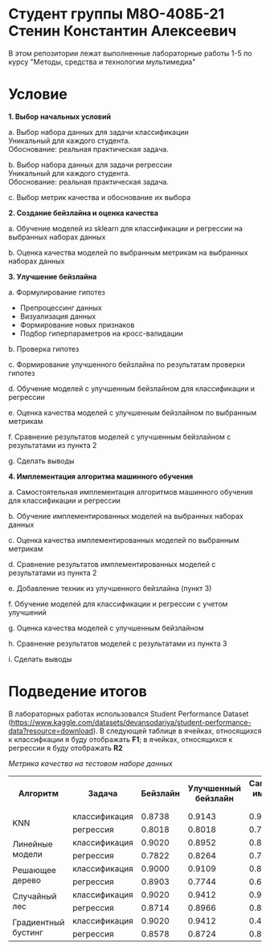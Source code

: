# Студент группы М8О-408Б-21 Стенин Константин Алексеевич

В этом репозитории лежат выполненные лабораторные работы 1-5 по курсу "Методы, средства и технологии мультимедиа"

# Условие

**1. Выбор начальных условий**

a. Выбор набора данных для задачи классификации  
   Уникальный для каждого студента.  
   Обоснование: реальная практическая задача.  

b. Выбор набора данных для задачи регрессии  
   Уникальный для каждого студента.  
   Обоснование: реальная практическая задача.  

c. Выбор метрик качества и обоснование их выбора  

**2. Создание бейзлайна и оценка качества**

a. Обучение моделей из sklearn для классификации и регрессии на выбранных наборах данных  

b. Оценка качества моделей по выбранным метрикам на выбранных наборах данных  

**3. Улучшение бейзлайна**

a. Формулирование гипотез  
   - Препроцессинг данных  
   - Визуализация данных  
   - Формирование новых признаков  
   - Подбор гиперпараметров на кросс-валидации  

b. Проверка гипотез  

c. Формирование улучшенного бейзлайна по результатам проверки гипотез  

d. Обучение моделей с улучшенным бейзлайном для классификации и регрессии  

e. Оценка качества моделей с улучшенным бейзлайном по выбранным метрикам  

f. Сравнение результатов моделей с улучшенным бейзлайном с результатами из пункта 2  

g. Сделать выводы  

**4. Имплементация алгоритма машинного обучения**

a. Самостоятельная имплементация алгоритмов машинного обучения для классификации и регрессии  

b. Обучение имплементированных моделей на выбранных наборах данных  

c. Оценка качества имплементированных моделей по выбранным метрикам  

d. Сравнение результатов имплементированных моделей с результатами из пункта 2  

e. Добавление техник из улучшенного бейзлайна (пункт 3)  

f. Обучение моделей для классификации и регрессии с учетом улучшений  

g. Оценка качества моделей с улучшенным бейзлайном  

h. Сравнение результатов моделей с результатами из пункта 3  

i. Сделать выводы  


# Подведение итогов
В лабораторных работах использовался Student Performance Dataset (https://www.kaggle.com/datasets/devansodariya/student-performance-data?resource=download). В следующей таблице в ячейках, относящихся к классифкации я буду отображать **F1**; в ячейках, относящихся к регрессии я буду отображать **R2**

*Метрика качества на тестовом наборе данных*
<table>
    <tr>
        <th rowspan="1">Алгоритм</th>
        <th>Задача</th>
        <th>Бейзлайн</th>
        <th>Улучшенный бейзлайн</th>
        <th>Самостоятельная имплементация алгоритма</th>
    </tr>
    <tr>
        <td rowspan="2">KNN</td>
        <td>классификация</td>
        <td>0.8738</td>
        <td>0.9143</td>
        <td>0.9057</td>
    </tr>
    <tr>
        <td>регрессия</td>
        <td>0.8018</td>
        <td>0.8018</td>
        <td>0.7992</td>
    </tr>
    <tr>
        <td rowspan="2">Линейные модели</td>
        <td>классификация</td>
        <td>0.9020</td>
        <td>0.8952</td>
        <td>0.8727</td>
    </tr>
    <tr>
        <td>регрессия</td>
        <td>0.7822</td>
        <td>0.8264</td>
        <td>0.7914</td>
    </tr>
    <tr>
        <td rowspan="2">Решающее дерево</td>
        <td>классификация</td>
        <td>0.9000</td>
        <td>0.9109</td>
        <td>0.8247</td>
    </tr>
    <tr>
        <td>регрессия</td>
        <td>0.8903</td>
        <td>0.7744</td>
        <td>0.6980</td>
    </tr>
    <tr>
        <td rowspan="2">Случайный лес</td>
        <td>классификация</td>
        <td>0.9020</td>
        <td>0.9412</td>
        <td>0.9232</td>
    </tr>
    <tr>
        <td>регрессия</td>
        <td>0.8714</td>
        <td>0.8966</td>
        <td>0.8804</td>
    </tr>
    <tr>
        <td rowspan="2">Градиентный бустинг</td>
        <td>классификация</td>
        <td>0.9020</td>
        <td>0.9412</td>
        <td>0.4399</td>
    </tr>
    <tr>
        <td>регрессия</td>
        <td>0.8578</td>
        <td>0.8724</td>
        <td>0.8030</td>
    </tr>
</table>